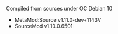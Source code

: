 Compiled from sources under OC Debian 10
- MetaMod:Source v1.11.0-dev+1143V
- SourceMod v1.10.0.6501
